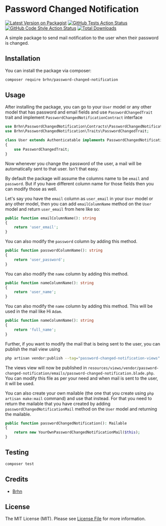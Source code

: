 # Password Changed Notification

[![Latest Version on Packagist](https://img.shields.io/packagist/v/asdh/password-changed-notification.svg?style=flat-square)](https://packagist.org/packages/brhn/password-changed-notification)
[![GitHub Tests Action Status](https://img.shields.io/github/workflow/status/asdh/password-changed-notification/run-tests?label=tests)](https://github.com/brhn/password-changed-notification/actions?query=workflow%3Arun-tests+branch%3Amain)
[![GitHub Code Style Action Status](https://img.shields.io/github/workflow/status/brhn/password-changed-notification/Check%20&%20fix%20styling?label=code%20style)](https://github.com/asdh/password-changed-notification/actions?query=workflow%3A"Check+%26+fix+styling"+branch%3Amain)
[![Total Downloads](https://img.shields.io/packagist/dt/brhn/password-changed-notification.svg?style=flat-square)](https://packagist.org/packages/brhn/password-changed-notification)

A simple package to send mail notification to the user when their password is changed.

## Installation

You can install the package via composer:

```bash
composer require brhn/password-changed-notification
```

## Usage

After installing the package, you can go to your `User` model or any other model that has password and email fields and use `PasswordChangedTrait` trait and implement `PasswordChangedNotificationContract` interface

```php
use Brhn\PasswordChangedNotification\Contracts\PasswordChangedNotificationContract;
use Brhn\PasswordChangedNotification\Traits\PasswordChangedTrait;

class User extends Authenticatable implements PasswordChangedNotificationContract
{
    use PasswordChangedTrait;
}
```

Now whenever you change the password of the user, a mail will be automatically sent to that user. Isn't that easy.

By default the package will assume the columns name to be `email` and `password`. But if you have different column name for those fields then you can modify those as well.

Let's say you have the `email` column as `user_email` in your `User` model or any other model, then you can add `emailColumnName` method on the `User` model and return `user_email` from here like so:

```php
public function emailColumnName(): string
{
    return 'user_email';
}
```

You can also modify the `password` column by adding this method.

```php
public function passwordColumnName(): string
{
    return 'user_password';
}
```

You can also modify the `name` column by adding this method.

```php
public function nameColumnName(): string
{
    return 'user_name';
}
```

You can also modify the `name` column by adding this method. This will be used in the mail like Hi `Adam`.

```php
public function nameColumnName(): string
{
    return 'full_name';
}
```

Further, if you want to modify the mail that is being sent to the user, you can publish the mail view using

```bash
php artisan vendor:publish --tag="password-changed-notification-views"
```

The views view will now be published in `resources/views/vendor/password-changed-notification/emails/password-changed-notification.blade.php`. You can modify this file as per your need and when mail is sent to the user, it will be used.

You can also create your own mailable (the one that you create using `php artisan make:mail` command) and use that instead. For that you need to return the mailable that you have created by adding `passwordChangedNotificationMail` method on the `User` model and returning the mailable.

```php
public function passwordChangedNotification(): Mailable
{
    return new YourOwnPasswordChangedNotificationMail($this);
}
```

## Testing

```bash
composer test
```

## Credits

-   [Brhn](https://github.com/brhan-kbt)

## License

The MIT License (MIT). Please see [License File](LICENSE.md) for more information.
